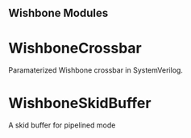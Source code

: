 Wishbone Modules
----------------

# WishboneCrossbar

Paramaterized Wishbone crossbar in SystemVerilog.

# WishboneSkidBuffer

A skid buffer for pipelined mode
